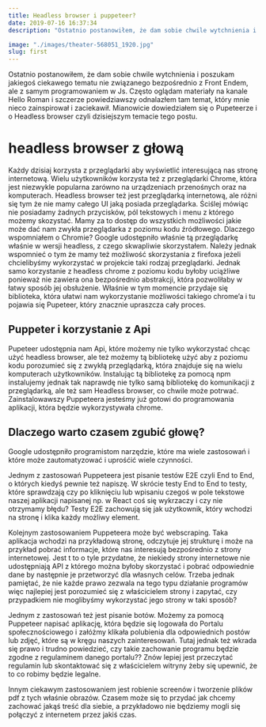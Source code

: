 ```yaml
---
title: Headless browser i puppeteer?
date: 2019-07-16 16:37:34
description: "Ostatnio postanowiłem, że dam sobie chwile wytchnienia i poszukam jakiegoś ciekawego tematu nie związanego bezpośrednio z Front Endem, ale z samym programowaniem w Js. Często oglądam materiały na kanale Hello Roman i szczerze powiedziawszy odnalazłem tam temat, który mnie nieco zainspirował i zaciekawił. Mianowicie dowiedziałem się o Pupeteerze i o Headless browser czyli dzisiejszym temacie tego postu."

image: "./images/theater-568051_1920.jpg"
slug: first
---
```


Ostatnio postanowiłem, że dam sobie chwile wytchnienia i poszukam jakiegoś ciekawego tematu nie związanego bezpośrednio z Front Endem, ale z samym programowaniem w Js. Często oglądam materiały na kanale Hello Roman i szczerze powiedziawszy odnalazłem tam temat, który mnie nieco zainspirował i zaciekawił. Mianowicie dowiedziałem się o Pupeteerze i o Headless browser czyli dzisiejszym temacie tego postu.

# headless browser z głową

Każdy dzisiaj korzysta z przeglądarki aby wyświetlić interesującą nas stronę internetową. Wielu użytkowników korzysta też z przeglądarki Chrome, która jest niezwykle popularna zarówno na urządzeniach przenośnych oraz na komputerach. Headless browser też jest przeglądarką internetową, ale różni się tym że nie mamy całego UI jaką posiada przeglądarka. Ściślej mówiąc nie posiadamy żadnych przycisków, pól tekstowych i menu z którego możemy skozystać. Mamy za to dostęp do
wszystkich możliwości jakie może dać nam zwykła przeglądarka z poziomu kodu źródłowego. Dlaczego wspomniałem o Chromie?
Google udostępniło właśnie tą przeglądarkę właśnie w wersji headless, z czego skwapliwie skorzystałem. Należy jednak wspomnieć o tym że mamy też możliwość skorzystania z firefoxa jeżeli chcielibyśmy wykorzystać w projekcie taki rodzaj przeglądarki. Jednak samo korzystanie z headless chrome z poziomu kodu byłoby uciążliwe ponieważ nie zawiera ona bezpośrednio abstrakcji, która pozwoliłaby w łatwy sposób jej obsłużenie. Właśnie w tym momencie przydaje się
biblioteka, która ułatwi nam wykorzystanie możliwości takiego chrome’a i tu pojawia się Pupeteer, który znacznie upraszcza cały proces.

## Puppeter i korzystanie z Api

Pupeteer udostępnia nam Api, które możemy nie tylko wykorzystać chcąc użyć headless browser, ale też możemy tą bibliotekę użyć aby z poziomu kodu porozumieć się z zwykłą przeglądarką, która znajduje się na wielu komputerach użytkowników. Instalując tą bibliotekę za pomocą npm instalujemy jednak tak naprawdę nie tylko samą bibliotekę do komunikacji z przeglądarką, ale też sam Headless browser, co chwile może potrwać. Zainstalowawszy Puppeteera jesteśmy już gotowi do programowania aplikacji, która będzie wykorzystywała chrome.

## Dlaczego warto czasem zgubić głowę?

Google udostępniło programistom narzędzie, które ma wiele zastosowań i które może zautomatyzować i uprośćić wiele czynności.

Jednym z zastosowań Puppeteera jest pisanie testów E2E czyli End to End, o których kiedyś pewnie też napiszę. W skrócie testy End to End to testy, które sprawdzają czy po kliknięciu lub wpisaniu czegoś w pole tekstowe naszej aplikacji napisanej np. w React coś się wykrzaczy i czy nie otrzymamy błędu? Testy E2E zachowują się jak użytkownik, który wchodzi na stronę i klika każdy możliwy element.

Kolejnym zastosowaniem Puppeteera może być webscraping. Taka aplikacja wchodzi na przykładową stronę, odczytuje jej strukturę i może na przykład pobrać informacje, które nas interesują bezpośrednio z strony internetowej. Jest t to o tyle przydatne, że niekiedy strony internetowe nie udostępniają API z którego można byłoby skorzystać i pobrać odpowiednie dane by następnie je przetworzyć dla własnych celów. Trzeba jednak pamiętać, że nie każde prawo zezwala na tego typu działanie programów więc najlepiej jest porozumieć się z właścicielem strony i zapytać, czy przypadkiem nie moglibyśmy wykorzystać jego strony w taki sposób?

Jednym z zastosowań też jest pisanie botów. Możemy za pomocą Puppeteer napisać aplikację, która będzie się logowała do Portalu społecznościowego i załóżmy klikała polubienia dla odpowiednich postów lub zdjęć, które są w kręgu naszych zainteresowań. Tutaj jednak też wkrada się prawo i trudno powiedzieć, czy takie zachowanie programu będzie zgodne z regulaminem danego portalu?? Znów lepiej jest przeczytać regulamin lub skontaktować się z właścicielem witryny żeby się upewnić, że to co robimy będzie legalne.

Innym ciekawym zastosowaniem jest robienie screenów i tworzenie plików pdf z tych właśnie
obrazów. Czasem może się to przydać jak chcemy zachować jakąś treść dla siebie, a przykładowo
nie będziemy mogli się połączyć z internetem przez jakiś czas.
